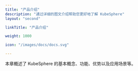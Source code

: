 ```yaml
---
title: "产品介绍"
description: "通过详细的图文介绍帮助您更好地了解 KubeSphere"
layout: "second"

linkTitle: "产品介绍"

weight: 1000

icon: "/images/docs/docs.svg"

---
```


本章概述了 KubeSphere 的基本概念、功能、优势以及应用场景等。